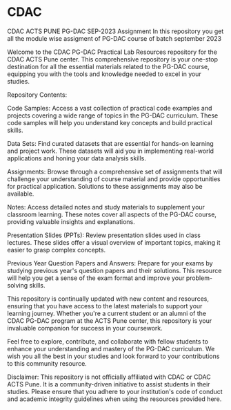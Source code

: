 # CDAC
CDAC ACTS PUNE PG-DAC SEP-2023 Assignment
In this repository you get all the module wise assigment of PG-DAC course of batch september 2023

Welcome to the CDAC PG-DAC Practical Lab Resources repository for the CDAC ACTS Pune center. This comprehensive repository is your one-stop destination for all the essential materials related to the PG-DAC course, equipping you with the tools and knowledge needed to excel in your studies.

Repository Contents:

Code Samples: Access a vast collection of practical code examples and projects covering a wide range of topics in the PG-DAC curriculum. These code samples will help you understand key concepts and build practical skills.

Data Sets: Find curated datasets that are essential for hands-on learning and project work. These datasets will aid you in implementing real-world applications and honing your data analysis skills.

Assignments: Browse through a comprehensive set of assignments that will challenge your understanding of course material and provide opportunities for practical application. Solutions to these assignments may also be available.

Notes: Access detailed notes and study materials to supplement your classroom learning. These notes cover all aspects of the PG-DAC course, providing valuable insights and explanations.

Presentation Slides (PPTs): Review presentation slides used in class lectures. These slides offer a visual overview of important topics, making it easier to grasp complex concepts.

Previous Year Question Papers and Answers: Prepare for your exams by studying previous year's question papers and their solutions. This resource will help you get a sense of the exam format and improve your problem-solving skills.

This repository is continually updated with new content and resources, ensuring that you have access to the latest materials to support your learning journey. Whether you're a current student or an alumni of the CDAC PG-DAC program at the ACTS Pune center, this repository is your invaluable companion for success in your coursework.

Feel free to explore, contribute, and collaborate with fellow students to enhance your understanding and mastery of the PG-DAC curriculum. We wish you all the best in your studies and look forward to your contributions to this community resource.

Disclaimer: This repository is not officially affiliated with CDAC or CDAC ACTS Pune. It is a community-driven initiative to assist students in their studies. Please ensure that you adhere to your institution's code of conduct and academic integrity guidelines when using the resources provided here.
